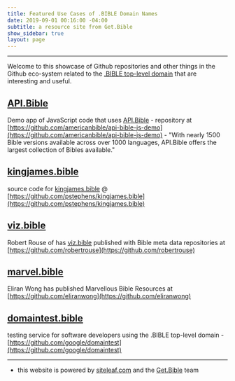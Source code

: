 ```yaml
---
title: Featured Use Cases of .BIBLE Domain Names
date: 2019-09-01 00:16:00 -04:00
subtitle: a resource site from Get.Bible
show_sidebar: true
layout: page
---
```


***

Welcome to this showcase of Github repositories and other things in the Github eco-system related to the [.BIBLE top-level domain](https://get.bible) that are interesting and useful.

## [API.Bible](https://scripture.api.bible/)
Demo app of JavaScript code that uses [API.Bible](https://scripture.api.bible/) - repository at [https://github.com/americanbible/api-bible-js-demo](https://github.com/americanbible/api-bible-js-demo) - "With nearly 1500 Bible versions available across over 1000 languages, API.Bible offers the largest collection of Bibles available."

## [kingjames.bible](https://kingjames.bible)
source code for [kingjames.bible](https://kingjames.bible) @ [https://github.com/pstephens/kingjames.bible](https://github.com/pstephens/kingjames.bible)

## [viz.bible](https://viz.bible)
Robert Rouse of has [viz.bible](https://viz.bible) published with Bible meta data repositories at  [https://github.com/robertrouse](https://github.com/robertrouse)

## [marvel.bible](https://marvel.bible)
Eliran Wong has published Marvellous Bible Resources at [https://github.com/eliranwong](https://github.com/eliranwong)

## [domaintest.bible](https://domaintest.bible)
testing service for software developers using the .BIBLE top-level domain - [https://github.com/google/domaintest](https://github.com/google/domaintest)



***

* this website is powered by [siteleaf.com](https://manage.siteleaf.com/) and the [Get.Bible](https://get.bible) team
